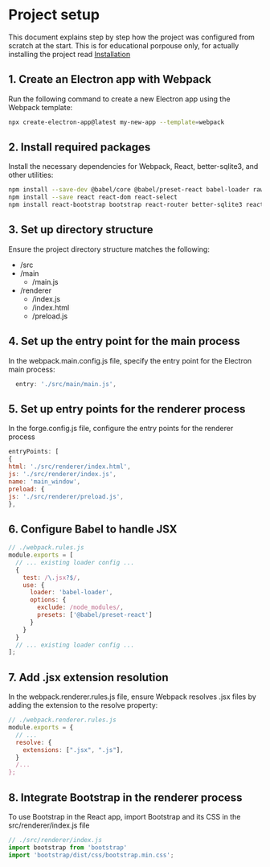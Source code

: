 # Project setup
This document explains step by step how the project was configured from scratch at the start. This is for educational porpouse only, for actually installing the project read [Installation](../readme.md#getting-started)

## 1. Create an Electron app with Webpack
Run the following command to create a new Electron app using the Webpack template:
```bash
npx create-electron-app@latest my-new-app --template=webpack
```
## 2. Install required packages
Install the necessary dependencies for Webpack, React, better-sqlite3, and other utilities:
```bash
npm install --save-dev @babel/core @babel/preset-react babel-loader raw-loader
npm install --save react react-dom react-select
npm install react-bootstrap bootstrap react-router better-sqlite3 react-hook-form @hookform/resolvers yup
```
## 3. Set up directory structure
Ensure the project directory structure matches the following:
- /src 
 - /main 
   - /main.js 
 - /renderer 
   - /index.js 
   - /index.html 
   - /preload.js

## 4. Set up the entry point for the main process
In the webpack.main.config.js file, specify the entry point for the Electron main process:
```javascript
  entry: './src/main/main.js',
```
## 5. Set up entry points for the renderer process
In the forge.config.js file, configure the entry points for the renderer process
```javascript
entryPoints: [
{
html: './src/renderer/index.html',
js: './src/renderer/index.js',
name: 'main_window',
preload: {
js: './src/renderer/preload.js',
},
```
## 6. Configure Babel to handle JSX
```javascript
// ./webpack.rules.js
module.exports = [
  // ... existing loader config ...
  {
    test: /\.jsx?$/,
    use: {
      loader: 'babel-loader',
      options: {
        exclude: /node_modules/,
        presets: ['@babel/preset-react']
      }
    }
  }
  // ... existing loader config ...
];
```
## 7. Add .jsx extension resolution
In the webpack.renderer.rules.js file, ensure Webpack resolves .jsx files by adding the extension to the resolve property:
```javascript
// ./webpack.renderer.rules.js
module.exports = {
  // ...
  resolve: {
    extensions: [".jsx", ".js"],
  }
  /...
};
```
## 8. Integrate Bootstrap in the renderer process
To use Bootstrap in the React app, import Bootstrap and its CSS in the src/renderer/index.js file
```javascript
// ./src/renderer/index.js
import bootstrap from 'bootstrap'
import 'bootstrap/dist/css/bootstrap.min.css';
```
